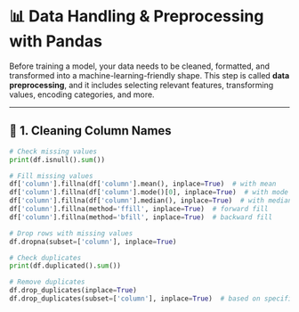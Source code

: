 # 📊 Data Handling & Preprocessing with Pandas

Before training a model, your data needs to be cleaned, formatted, and transformed into a machine-learning-friendly shape. This step is called **data preprocessing**, and it includes selecting relevant features, transforming values, encoding categories, and more.

---

## 🧽 1. Cleaning Column Names

```python
# Check missing values
print(df.isnull().sum())

# Fill missing values
df['column'].fillna(df['column'].mean(), inplace=True)  # with mean
df['column'].fillna(df['column'].mode()[0], inplace=True)  # with mode
df['column'].fillna(df['column'].median(), inplace=True)  # with median
df['column'].fillna(method='ffill', inplace=True)  # forward fill
df['column'].fillna(method='bfill', inplace=True)  # backward fill

# Drop rows with missing values
df.dropna(subset=['column'], inplace=True)

# Check duplicates
print(df.duplicated().sum())

# Remove duplicates
df.drop_duplicates(inplace=True)
df.drop_duplicates(subset=['column'], inplace=True)  # based on specific columns
